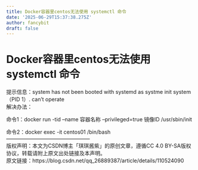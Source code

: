 ```yaml
---
title: Docker容器里centos无法使用 systemctl 命令
date: '2025-06-29T15:37:38.275Z'
author: fancybit
draft: false
---
```

<div class="header"><h1 class="single-title animate__animated animate__pulse animate__faster">Docker容器里centos无法使用 systemctl 命令</h1></div>

<div class="content" id="content"><p>提示信息：system has not been booted with systemd as systme init system（PID 1）. can’t operate<br> 解决办法：</p><p>命令1：docker run -tid –name 容器名称 –privileged=true 镜像ID /usr/sbin/init</p><p>命令2：docker exec -it centos01 /bin/bash<br> ————————————————<br> 版权声明：本文为CSDN博主「琪琪酱紫」的原创文章，遵循CC 4.0 BY-SA版权协议，转载请附上原文出处链接及本声明。<br> 原文链接：https://blog.csdn.net/qq_26889387/article/details/110524090</p></div>

